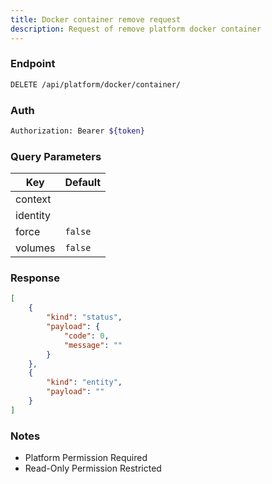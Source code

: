 ```yaml
---
title: Docker container remove request
description: Request of remove platform docker container
---
```


### Endpoint

```bash
DELETE /api/platform/docker/container/
```

### Auth

```bash
Authorization: Bearer ${token}
```

### Query Parameters

| Key | Default |
|-----|---------|
| context |  |
| identity |  |
| force | `false` |
| volumes | `false` |

### Response

```json [Json]
[
    {
        "kind": "status",
        "payload": {
            "code": 0,
            "message": ""
        }
    },
    {
        "kind": "entity",
        "payload": ""
    }
]
```

### Notes

- Platform Permission Required
- Read-Only Permission Restricted
